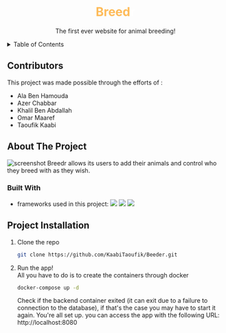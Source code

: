 <div align="center">
<h1 style="color:#FEBB59">Breed<span style="color: white">r</span></h1>
  <p align="center">
    The first ever website for animal breeding!
    <br />
  </p>
</div>
<details>
  <summary>Table of Contents</summary>
  <ol>
    <li><a href="#contributors">Contributors</a></li>
    <li>
      <a href="#about-the-project">About The Project</a>
      <ul>
        <li><a href="#built-with">Built With</a></li>
      </ul>
    </li>
    <li>
      <a href="#project-installation">Project Installation</a>
    </li>
  </ol>
</details>

## Contributors
This project was made possible through the efforts of :
* Ala Ben Hamouda
* Azer Chabbar
* Khalil Ben Abdallah
* Omar Maaref
* Taoufik Kaabi
## About The Project 
![screenshot](screentshots/screenshots.png)
Breedr allows its users to add their animals and control who they breed with as they wish.
### Built With
* frameworks used in this project:
[![](https://miro.medium.com/max/1400/0*3tPAAtU6SWhGwX58.png)][Angular-url]
[![](https://www.tutorialrepublic.com/lib/images/bootstrap-5.0-illustration.png)][Bootstrap-url]
[![](https://cdn.webo.digital/uploads/2022/09/Nestjs_hero1.png)][NestJS-url]
<!-- MARKDOWN LINKS & IMAGES -->
<!-- https://www.markdownguide.org/basic-syntax/#reference-style-links -->
[Angular-url]: https://angular.io/
[Bootstrap-url]: https://getbootstrap.com
[NestJs-url]: https://nestjs.com

## Project Installation
1. Clone the repo
   ```sh
   git clone https://github.com/KaabiTaoufik/Beeder.git
   ```
2. Run the app! <br/>
    All you have to do is to create the containers through docker
    ```sh
    docker-compose up -d
    ```
    Check if the backend container exited (it can exit due to a failure to connection to the database), if that's the case you may have to start it again.
    You're all set up.
    you can access the app with the following URL: http://localhost:8080
